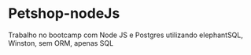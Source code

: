 # Petshop-nodeJs
Trabalho no bootcamp com Node JS e Postgres utilizando elephantSQL, Winston, sem ORM, apenas SQL
